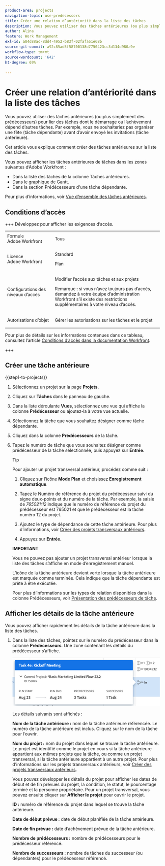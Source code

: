```yaml
---
product-area: projects
navigation-topic: use-predecessors
title: Créer une relation d’antériorité dans la liste des tâches
description: Vous pouvez utiliser des tâches antérieures (ou plus simplement des prédécesseurs) pour lier des tâches dont le démarrage ou l’achèvement dépend d’autres tâches. Par exemple, vous ne souhaiteriez pas organiser une fête (tâche dépendante) avant d’avoir envoyé les invitations (tâche antérieure).
author: Alina
feature: Work Management
exl-id: a84d88ac-8dd4-4952-b83f-02fafa61e68b
source-git-commit: a92c85ad5f58700138d7750423cc3d134d980a9e
workflow-type: tm+mt
source-wordcount: '642'
ht-degree: 69%

---
```


# Créer une relation d’antériorité dans la liste des tâches

<!-- Audited: 5/2025 -->

Vous pouvez utiliser des tâches antérieures (ou plus simplement des prédécesseurs) pour lier des tâches dont le démarrage ou l’achèvement dépend d’autres tâches. Par exemple, vous ne souhaiteriez pas organiser une fête (tâche dépendante) avant d’avoir envoyé les invitations (tâche antérieure).

Cet article vous explique comment créer des tâches antérieures sur la liste des tâches.

Vous pouvez afficher les tâches antérieures de tâches dans les zones suivantes d’Adobe Workfront :

* Dans la liste des tâches de la colonne Tâches antérieures.
* Dans le graphique de Gantt.
* Dans la section Prédécesseurs d&#39;une tâche dépendante.

Pour plus d’informations, voir [Vue d’ensemble des tâches antérieures](../../../manage-work/tasks/use-prdcssrs/predecessors-overview.md).

## Conditions d’accès

+++ Développez pour afficher les exigences d’accès.

<table style="table-layout:auto"> 
 <col> 
 <col> 
 <tbody> 
  <tr> 
   <td role="rowheader">Formule Adobe Workfront</td> 
   <td> <p>Tous</p> </td> 
  </tr> 
  <tr> 
   <td role="rowheader">Licence Adobe Workfront</td> 
   <td> <p>Standard </p><p>Plan </p> </td> 
  </tr> 
  <tr> 
   <td role="rowheader">Configurations des niveaux d’accès</td> 
   <td> <p>Modifier l’accès aux tâches et aux projets</p> <p>Remarque : si vous n’avez toujours pas d’accès, demandez à votre équipe d’administration Workfront s’il existe des restrictions supplémentaires à votre niveau d’accès. </p> </td> 
  </tr> 
  <tr> 
   <td role="rowheader">Autorisations d’objet</td> 
   <td> <p>Gérer les autorisations sur les tâches et le projet</p> </td> 
  </tr> 
 </tbody> 
</table>

Pour plus de détails sur les informations contenues dans ce tableau, consultez l’article [Conditions d’accès dans la documentation Workfront](/help/quicksilver/administration-and-setup/add-users/access-levels-and-object-permissions/access-level-requirements-in-documentation.md).

+++

## Créer une tâche antérieure

{{step1-to-projects}}

1. Sélectionnez un projet sur la page **Projets**.
1. Cliquez sur **Tâches** dans le panneau de gauche.
1. Dans la liste déroulante **Vues**, sélectionnez une vue qui affiche la colonne **Prédécesseur** ou ajoutez-la à votre vue actuelle.

1. Sélectionnez la tâche que vous souhaitez désigner comme tâche dépendante.
1. Cliquez dans la colonne **Prédécesseurs** de la tâche.
1. Tapez le numéro de tâche que vous souhaitez désigner comme prédécesseur de la tâche sélectionnée, puis appuyez sur **Entrée**.

   >[!TIP]
   >
   >Pour ajouter un projet transversal antérieur, procédez comme suit :
   >
   >1. Cliquez sur l’icône **Mode Plan** et choisissez **Enregistrement automatique**.
   >
   >1. Tapez le Numéro de référence du projet du prédécesseur suivi du signe deux-points et du numéro de la tâche. Par exemple, la saisie de *765021:12* indique que le numéro de référence du projet du prédécesseur est 765021 et que le prédécesseur est la tâche numéro 12 du projet.
   >
   >1. Ajoutez le type de dépendance de cette tâche antérieure. Pour plus d’informations, voir [Créer des projets transversaux antérieurs](/help/quicksilver/manage-work/tasks/use-prdcssrs/cross-project-predecessors.md).
   >
   >1. Appuyez sur **Entrée**.
   >
   >**IMPORTANT**
   >
   >Vous ne pouvez pas ajouter un projet transversal antérieur lorsque la liste des tâches s’affiche en mode d’enregistrement manuel.

   L’icône de la tâche antérieure devient verte lorsque la tâche antérieure est marquée comme terminée. Cela indique que la tâche dépendante est prête à être exécutée.

   Pour plus d’informations sur les types de relation disponibles dans la colonne Prédécesseurs, voir [Présentation des prédécesseurs de tâche](../../../manage-work/tasks/use-prdcssrs/predecessors-overview.md).

## Afficher les détails de la tâche antérieure

Vous pouvez afficher rapidement les détails de la tâche antérieure dans la liste des tâches.

1. Dans la liste des tâches, pointez sur le numéro du prédécesseur dans la colonne **Prédécesseurs**. Une zone contenant les détails du prédécesseur s’affiche.

   ![Détails de la tâche antérieure](assets/predecessor-details-in-task-list.png)

   Les détails suivants sont affichés :

   **Nom de la tâche antérieure :** nom de la tâche antérieure référencée. Le numéro de la tâche antérieure est inclus. Cliquez sur le nom de la tâche pour l’ouvrir.

   **Nom du projet :** nom du projet dans lequel se trouve la tâche antérieure. Le projet est identifié comme le projet en cours si la tâche antérieure appartient aux mêmes projets que la tâche, ou comme un projet transversal, si la tâche antérieure appartient à un autre projet. Pour plus d’informations sur les projets transversaux antérieurs, voir [Créer des projets transversaux antérieurs](../../tasks/use-prdcssrs/cross-project-predecessors.md).

   Vous pouvez développer les détails du projet pour afficher les dates de début et de fin prévues du projet, la condition, le statut, le pourcentage terminé et la personne propriétaire. Pour un projet transversal, vous pouvez ensuite cliquer sur **Afficher le projet** pour ouvrir le projet.

   **ID :** numéro de référence du projet dans lequel se trouve la tâche antérieure.

   **Date de début prévue :** date de début planifiée de la tâche antérieure.

   **Date de fin prévue :** date d’achèvement prévue de la tâche antérieure.

   **Nombre de prédécesseurs :** nombre de prédécesseurs pour le prédécesseur référencé.

   **Nombre de successeurs :** nombre de tâches du successeur (ou dépendantes) pour le prédécesseur référencé.
